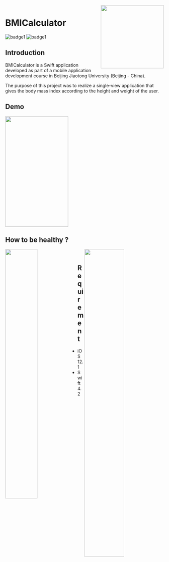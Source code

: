 <img src="https://github.com/Estayparadox/BMICalculator/blob/master/ressources/Icon-App-60x60.png" alt="" data-canonical-src="https://github.com/Estayparadox/BMICalculator/blob/master/ressources/Icon-App-60x60.png" align="right" width="200" height="200" />

# BMICalculator

![badge1](https://img.shields.io/badge/license-MIT-brightgreen.svg )
![badge1](https://img.shields.io/badge/language-Swift-yellow.svg )

## Introduction
BMICalculator is a Swift application developed as part of a mobile application development course in Beijing Jiaotong University (Beijing - China).

The purpose of this project was to realize a single-view application that gives the body mass index according to the height and weight of the user.

## Demo

<img src="https://github.com/Estayparadox/BMICalculator/blob/master/ressources/demo.gif" alt="" data-canonical-src="https://github.com/Estayparadox/BMICalculator/blob/master/ressources/demo.gif" align="center" width="200px" height="350px" />

## How to be healthy ?

<img src="https://github.com/Estayparadox/BMICalculator/blob/master/ressources/calculimcENG.jpg" alt="" data-canonical-src="https://github.com/Estayparadox/BMICalculator/blob/master/ressources/calculimcENG.jpg" align="left" width="45%" height="45%" />
<img src="https://github.com/Estayparadox/BMICalculator/blob/master/ressources/IMCENG.png" alt="" data-canonical-src="https://github.com/Estayparadox/BMICalculator/blob/master/ressources/IMCENG.png" align="right" width="50%" height="50%" />
</br>

## Requirement
* iOS 12.1
* Swift 4.2
